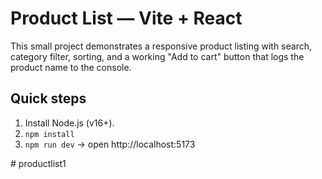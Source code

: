 # Product List — Vite + React

This small project demonstrates a responsive product listing with search, category filter, sorting, and a working "Add to cart" button that logs the product name to the console.

## Quick steps
1. Install Node.js (v16+).
2. `npm install`
3. `npm run dev` → open http://localhost:5173

#   p r o d u c t l i s t 1  
 
